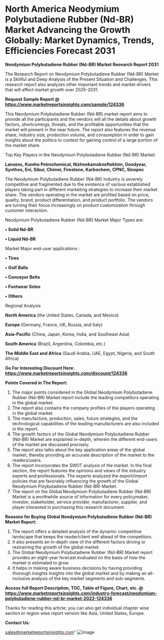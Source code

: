 # North America Neodymium Polybutadiene Rubber (Nd-BR) Market Advancing the Growth Globally: Market Dynamics, Trends, Efficiencies Forecast 2031

<strong>Neodymium Polybutadiene Rubber (Nd-BR) Market Research Report 2031</strong>

The Research Report on Neodymium Polybutadiene Rubber (Nd-BR) Market is a Skillful and Deep Analysis of the Present Situation and Challenges. This research report also analyzes other important trends and market drivers that will affect market growth over 2025-2031.

<strong>Request Sample Report @ <a href=https://www.marketreportsinsights.com/sample/124336>https://www.marketreportsinsights.com/sample/124336</a></strong>

This Neodymium Polybutadiene Rubber (Nd-BR) market report aims to provide all the participants and the vendors will all the details about growth factors, shortcomings, threats, and the profitable opportunities that the market will present in the near future. The report also features the revenue share, industry size, production volume, and consumption in order to gain insights about the politics to contest for gaining control of a large portion of the market share.

Top Key Players in the Neodymium Polybutadiene Rubber (Nd-BR) Market:

<strong>Lanxess, Kumho Petrochemical, Nizhnekamskneftekhim, Goodyear, Synthos, Eni, Sibur, Chimei, Firestone, Karbochem, CPNC, Sinopec</strong>

The Neodymium Polybutadiene Rubber (Nd-BR) Industry is severely competitive and fragmented due to the existence of various established players taking part in different marketing strategies to increase their market share. The vendors operating in the market are profiled based on price, quality, brand, product differentiation, and product portfolio. The vendors are turning their focus increasingly on product customization through customer interaction.

Neodymium Polybutadiene Rubber (Nd-BR) Market Major Types are:

<strong>• Solid Nd-BR

• Liquid Nd-BR</strong>

Market Major end-user applications :

<strong>• Tires

• Golf Balls

• Conveyor Belts

• Footwear Soles

• Others</strong>

Regional Analysis

</u><strong><b>North America</b></strong> (the United States, Canada, and Mexico)

<strong><b>Europe </b></strong>(Germany, France, UK, Russia, and Italy)

<strong><b>Asia-Pacific</b></strong> (China, Japan, Korea, India, and Southeast Asia)

<strong><b>South America</b></strong> (Brazil, Argentina, Colombia, etc.)

<strong><b>The Middle East and Africa</b></strong> (Saudi Arabia, UAE, Egypt, Nigeria, and South Africa)

<strong>Go For Interesting Discount Here: <a href=https://www.marketreportsinsights.com/discount/124336>https://www.marketreportsinsights.com/discount/124336</a></strong>

<strong>Points Covered in The Report:</strong>
<ol>
  <li>The major points considered in the Global Neodymium Polybutadiene Rubber (Nd-BR) Market report include the leading competitors operating in the global market.</li>
  <li>The report also contains the company profiles of the players operating in the global market.</li>
  <li>The manufacture, production, sales, future strategies, and the technological capabilities of the leading manufacturers are also included in the report.</li>
  <li>The growth factors of the Global Neodymium Polybutadiene Rubber (Nd-BR) Market are explained in-depth, wherein the different end-users of the market are discussed precisely.</li>
  <li>The report also talks about the key application areas of the global market, thereby providing an accurate description of the market to the readers/users.</li>
  <li>The report incorporates the SWOT analysis of the market. In the final section, the report features the opinions and views of the industry experts and professionals. The experts analyzed the export/import policies that are favorably influencing the growth of the Global Neodymium Polybutadiene Rubber (Nd-BR) Market.</li>
  <li>The report on the Global Neodymium Polybutadiene Rubber (Nd-BR) Market is a worthwhile source of information for every policymaker, investor, stakeholder, service provider, manufacturer, supplier, and player interested in purchasing this research document.</li>
</ol>
<strong>Reasons for Buying Global Neodymium Polybutadiene Rubber (Nd-BR) Market Report:</strong>

<ol>
  <li>The report offers a detailed analysis of the dynamic competitive landscape that keeps the reader/client well ahead of the competitors.</li>
  <li>It also presents an in-depth view of the different factors driving or restraining the growth of the global market.</li>
  <li>The Global Neodymium Polybutadiene Rubber (Nd-BR) Market report provides an eight-year forecast evaluated on the basis of how the market is estimated to grow.</li>
  <li>It helps in making aware business decisions by having providing thorough insights insights into the global market and by making an all-inclusive analysis of the key market segments and sub-segments.</li>
</ol>
<strong>Access full Report Description, TOC, Table of Figure, Chart, etc. @ <a href=https://www.marketreportsinsights.com/industry-forecast/neodymium-polybutadiene-rubber-nd-br-market-2022-124336>https://www.marketreportsinsights.com/industry-forecast/neodymium-polybutadiene-rubber-nd-br-market-2022-124336</a></strong>


Thanks for reading this article; you can also get individual chapter wise section or region wise report version like Asia, United States, Europe.

<strong>Contact Us:</strong>

sales@marketreportsinsights.com"
![image](https://github.com/user-attachments/assets/a14dfc2b-ea52-470f-b320-1da0b5dcaa01)
